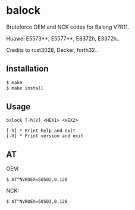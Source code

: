 # balock

Bruteforce OEM and NCK codes for Balong V7R11.

Huawei E5573**, E5577**, E8372h, E3372h..

Credits to rust3028, Decker, forth32..

## Installation

```sh
$ make
$ make install
```

## Usage

```text
balock [-h|V] <HEX1> <HEX2>

[-h] * Print help and exit
[-V] * Print version and exit
```

## AT

OEM:
```text
$ AT^NVRDEX=50502,0,128
```

NCK:
```text
$ AT^NVRDEX=50503,0,128
```
